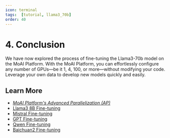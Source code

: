 ```yaml
---
icon: terminal
tags:  [tutorial, llama3_70b]
order: 40
---
```


# 4. Conclusion 

We have now explored the process of fine-tuning the Llama3-70b model on the MoAI Platform. With the MoAI Platform, you can effortlessly configure any number of GPUs—be it 1, 4, 100, or more—without modifying your code. Leverage your own data to develop new models quickly and easily.

## Learn More

- *[MoAI Platform's Advanced Parallelization (AP)](/Supported_Documents/ap/index.md)*
- [Llama3 8B Fine-tuning](/Tutorials/Llama38B_Tutorial/index.md)
- [Mistral Fine-tuning](/Tutorials/Mistral_Tutorial/index.md)
- [GPT Fine-tuning](/Tutorials/GPT_Tutorial/index.md)
- [Qwen Fine-tuning](/Tutorials/Qwen_Tutorial/index.md)
- [Baichuan2 Fine-tuning](/Tutorials/Baichuan2_Tutorial/index.md)